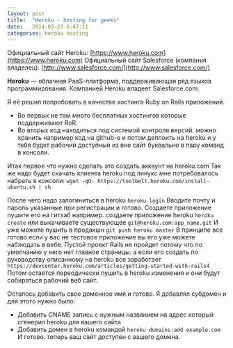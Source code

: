 ```yaml
---
layout: post
title:  "Heroku - hosting for geeks"
date:   2014-05-27 6:47:11
categories: heroku hosting
---
```

Официальный сайт Heroku: [https://www.heroku.com](https://www.heroku.com)
Официальный сайт Salesforce (компания владелец): [http://www.salesforce.com/](http://www.salesforce.com/)

**Heroku** — облачная PaaS-платформа, поддерживающая ряд языков программирования. Компанией Heroku владеет Salesforce.com.

Я её решил попробовать в качестве хостинга Ruby on Rails приложений.
 - Во первых не там много бесплатных хостингов которые поддерживают RoR.
 - Во вторых код находиться под системой контроля версий. можно хранить например код на github-е и потом деплоить на heroku и у тебя будет рабочий доступный из вне сайт буквально в пару команд в консоли.

 Итак первое что нужно сделать это создать аккаунт на heroku.com
 Так же надо будет скачать клиента heroku
 под линукс мне потребовалось набрать в консоли:
`wget -qO- https://toolbelt.heroku.com/install-ubuntu.sh | sh`

После чего надо залогиниться в heroku
`heroku login`
Вводите почту и пароль указанные при регистрации и готово. Создаете приложение пушите его на гитхаб например. создаете приложение heroku
`heroku create`
или выкачиваете существующее
`git@heroku.com:app_name.git`
И уже можите пушить в продакшн
`git push heroku master`
В принципе все готово если у вас не тестовое приложение вы его уже можете наблюдать в вебе. Пустой проект Rails не пройдет потому что по умолчанию у него нет главное страницы. а если его создать по руководству описанному на heroku все заработает
`https://devcenter.heroku.com/articles/getting-started-with-rails4`
Потом остается переодически пушить в heroku изменения и они будут собираться рабочий веб сайт.

Осталось добавить свое доменное имя и готово.
Я добавлял субдомен и для этого нужно было:
 - Добавить CNAME запись с нужным названием на адрес который сгенерил heroku для вашего сайта
 - Добавить домен в heroku командой
`heroku domains:add example.com`
И готово. теперь ваш сайт доступен с вашего домена. 